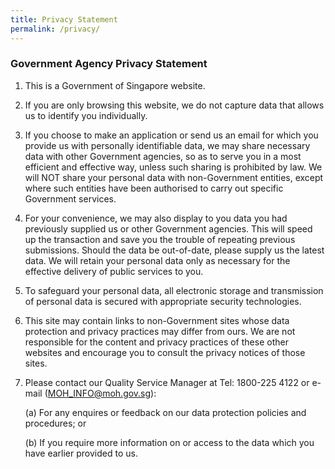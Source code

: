 ```yaml
---
title: Privacy Statement
permalink: /privacy/
---
```

### **Government Agency Privacy Statement**

1. This is a Government of Singapore website.

2.  If you are only browsing this website, we do not capture data that allows us to identify you individually.

3.  If you choose to make an application or send us an email for which you provide us with personally identifiable data, we may share necessary data with other Government agencies, so as to serve you in a most efficient and effective way, unless such sharing is prohibited by law.  We will NOT share your personal data with non-Government entities, except where such entities have been authorised to carry out specific Government services.

4.  For your convenience, we may also display to you data you had previously supplied us or other Government agencies.  This will speed up the transaction and save you the trouble of repeating previous submissions. Should the data be out-of-date, please supply us the latest data.  We will retain your personal data only as necessary for the effective delivery of public services to you.

5.  To safeguard your personal data, all electronic storage and transmission of personal data is secured with appropriate security technologies.

6.  This site may contain links to non-Government sites whose data protection and privacy practices may differ from ours.  We are not responsible for the content and privacy practices of these other websites and encourage you to consult the privacy notices of those sites.

7.  Please contact our Quality Service Manager at Tel: 1800-225 4122 or e-mail (MOH_INFO@moh.gov.sg):

	(a) For any enquires or feedback on our data protection policies and procedures; or
	
	(b) If you require more information on or access to the data which you have earlier provided to us.
